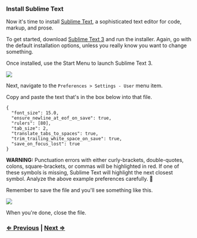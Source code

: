 ### Install Sublime Text

Now it's time to install [Sublime Text](http://www.sublimetext.com/), a sophisticated text editor for code, markup, and prose.

To get started, download [Sublime Text 3](http://www.sublimetext.com/3) and run the installer. Again, go with the default installation options, unless you really know you want to change something.

Once installed, use the Start Menu to launch Sublime Text 3.

![](http://i.imgur.com/mnR5naJ.png)

Next, navigate to the `Preferences > Settings - User` menu item.

Copy and paste the text that's in the box below into that file.

```
{
  "font_size": 15.0,
  "ensure_newline_at_eof_on_save": true,
  "rulers": [80],
  "tab_size": 2,
  "translate_tabs_to_spaces": true,
  "trim_trailing_white_space_on_save": true,
  "save_on_focus_lost": true
}
```

**WARNING:** Punctuation errors with either curly-brackets, double-quotes, colons, square-brackets, or commas will be highlighted in red. If one of these symbols is missing, Sublime Text will highlight the next closest symbol. Analyze the above example preferences carefully. :eyes:

Remember to save the file and you'll see something like this.

![](https://imgur.com/Gzz7ojR.png)

When you're done, close the file.

### [⇐ Previous](1_terminal.md) | [Next ⇒](3_git.md)
